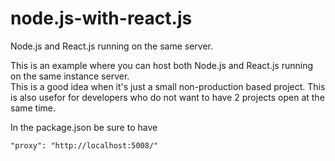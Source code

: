 # node.js-with-react.js
Node.js and React.js running on the same server.

This is an example where you can host both Node.js and React.js running on the same instance server.  
This is a good idea when it's just a small non-production based project. 
This is also usefor for developers who do not want to have 2 projects open at the same time.

In the package.json be sure to have 
``` 
"proxy": "http://localhost:5008/"
```
